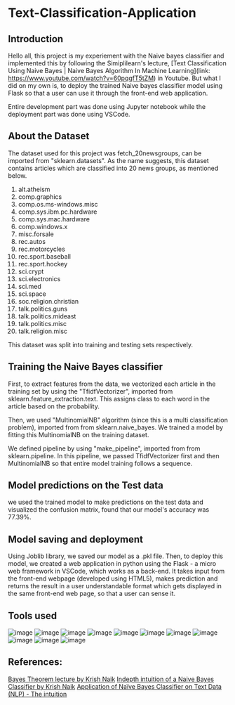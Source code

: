 # Text-Classification-Application

## Introduction
Hello all, this project is my experiement with the Naive bayes classifier and implemented this by following the Simiplilearn's lecture, [Text Classification Using Naive Bayes | Naive Bayes Algorithm In Machine Learning](link: https://www.youtube.com/watch?v=60pqgfT5tZM) in Youtube. But what I did on my own is, to deploy the trained Naive bayes classifier model using Flask so that a user can use it through the front-end web application.

Entire development part was done using Jupyter notebook while the deployment part was done using VSCode.
## About the Dataset
The dataset used for this project was fetch_20newsgroups, can be imported from "sklearn.datasets". As the name suggests, this dataset contains articles which are classified into 20 news groups, as mentioned below.

1. alt.atheism
2. comp.graphics
3. comp.os.ms-windows.misc
4. comp.sys.ibm.pc.hardware
5. comp.sys.mac.hardware
6. comp.windows.x
7. misc.forsale
8. rec.autos
9. rec.motorcycles
10. rec.sport.baseball
11. rec.sport.hockey
12. sci.crypt
13. sci.electronics
14. sci.med
15. sci.space
16. soc.religion.christian
17. talk.politics.guns
18. talk.politics.mideast
19. talk.politics.misc
20. talk.religion.misc

This dataset was split into training and testing sets respectively.

## Training the Naive Bayes classifier

First, to extract features from the data, we vectorized each article in the training set by using the "TfidfVectorizer", imported from sklearn.feature_extraction.text. This assigns class to each word in the article based on the probability. 

Then, we used "MultinomialNB" algorithm (since this is a multi classification problem), imported from from sklearn.naive_bayes. We trained a model by fitting  this MultinomialNB on the training dataset.

We defined pipeline by using "make_pipeline", imported from from sklearn.pipeline. In this pipeline, we passed TfidfVectorizer first and then MultinomialNB so that entire model training follows a sequence. 

## Model predictions on the Test data

we used the trained model to make predictions on the test data and visualized the confusion matrix, found that our model's accuracy was 77.39%. 

## Model saving and deployment

Using Joblib library, we saved our model as a .pkl file. Then, to deploy this model, we created a web application in python using the Flask - a micro web framework in VSCode, which works as a back-end. It takes input from the front-end webpage (developed using HTML5), makes prediction and returns the result in a user understandable format which gets displayed in the same front-end web page, so that a user can sense it.

## Tools used

![image](https://user-images.githubusercontent.com/22242325/166194914-1f7a02fe-67ea-4397-8904-69f225250af6.png)
![image](https://user-images.githubusercontent.com/22242325/166194954-a4599de6-3414-419c-aae0-ea650f76630f.png)
![image](https://user-images.githubusercontent.com/22242325/166194977-5cd775fe-4e51-4f9b-8cd5-71bd22df6c99.png)
![image](https://user-images.githubusercontent.com/22242325/166195067-b706c72a-ddc5-4e5d-890e-ca38e0a6638b.png)
![image](https://user-images.githubusercontent.com/22242325/166195187-266a0b24-5a30-4d01-90d9-20b446408136.png)
![image](https://user-images.githubusercontent.com/22242325/166195211-5b20fe0e-8707-462e-8697-ea979a91a103.png)
![image](https://user-images.githubusercontent.com/22242325/166195243-d2c412f0-7063-439e-af9b-6768c90a1a41.png)
![image](https://user-images.githubusercontent.com/22242325/166195273-06ddc71c-04fd-4832-84c2-ad4ba17a53e6.png)
![image](https://user-images.githubusercontent.com/22242325/166195340-d45e291e-4aee-4ad4-bc73-ddcba0d66a21.png)
![image](https://user-images.githubusercontent.com/22242325/166195380-db8a3fdd-b726-44e3-af21-f63b43d67220.png)
![image](https://user-images.githubusercontent.com/22242325/166195407-02d970f4-022e-4767-b236-fb3b826e34d1.png)

## References:
[Bayes Theorem lecture by Krish Naik](https://www.youtube.com/watch?v=71oNiqPoKD8&ab_channel=KrishNaik)
[Indepth intuition of a Naive Bayes Classifier by Krish Naik](https://www.youtube.com/watch?v=jS1CKhALUBQ&ab_channel=KrishNaik)
[Application of Naïve Bayes Classifier on Text Data (NLP) - The intuition](https://www.youtube.com/watch?v=temQ8mHpe3k&ab_channel=KrishNaik)









